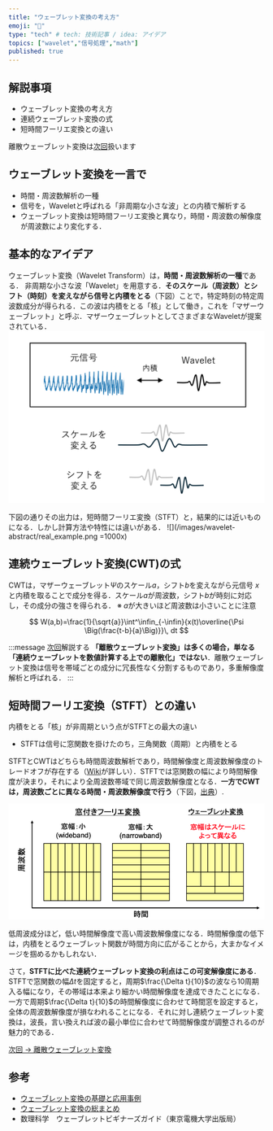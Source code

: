 ```yaml
---
title: "ウェーブレット変換の考え方"
emoji: "🌊"
type: "tech" # tech: 技術記事 / idea: アイデア
topics: ["wavelet","信号処理","math"]
published: true
---
```



## 解説事項
- ウェーブレット変換の考え方
- 連続ウェーブレット変換の式
- 短時間フーリエ変換との違い

離散ウェーブレット変換は[次回](https://zenn.dev/numa03/articles/wavelet-discrete)扱います


## ウェーブレット変換を一言で
- 時間・周波数解析の一種
- 信号を，Waveletと呼ばれる「非周期な小さな波」との内積で解析する
- ウェーブレット変換は短時間フーリエ変換と異なり，時間・周波数の解像度が周波数により変化する．

## 基本的なアイデア
ウェーブレット変換（Wavelet Transform）は，**時間・周波数解析の一種**である．
非周期な小さな波「Wavelet」を用意する．**そのスケール（周波数）とシフト（時刻）を変えながら信号と内積をとる**（下図）ことで，特定時刻の特定周波数成分が得られる．この波は内積をとる「核」として働き，これを「マザーウェーブレット」と呼ぶ．マザーウェーブレットとしてさまざまなWaveletが提案されている．
![](/images/wavelet-abstract/idea.png)

下図の通りその出力は，短時間フーリエ変換（STFT）と，結果的には近いものになる．しかし計算方法や特性には違いがある．
![](/images/wavelet-abstract/real_example.png =1000x)


## 連続ウェーブレット変換(CWT)の式

CWTは，マザーウェーブレット$\Psi$のスケール$a$，シフト$b$を変えながら元信号 $x$と内積を取ることで成分を得る．スケール$a$が周波数，シフト$b$が時刻に対応し，その成分の強さを得られる．
※ $a$が大きいほど周波数は小さいことに注意
    
$$
W(a,b)=\frac{1}{\sqrt{a}}\int^\infin_{-\infin}{x(t)\overline{\Psi \Big(\frac{t-b}{a}\Big)}}\, dt
$$

:::message
[次回](https://zenn.dev/numa03/articles/wavelet-discrete)解説する **「離散ウェーブレット変換」は多くの場合，単なる「連続ウェーブレットを数値計算する上での離散化」ではない**．離散ウェーブレット変換は信号を帯域ごとの成分に冗長性なく分割するものであり，多重解像度解析と呼ばれる．
:::

## 短時間フーリエ変換（STFT）との違い
内積をとる「核」が非周期という点がSTFTとの最大の違い
- STFTは信号に窓関数を掛けたのち，三角関数（周期）と内積をとる

STFTとCWTはどちらも時間周波数解析であり，時間解像度と周波数解像度のトレードオフが存在する（[Wiki](https://en.wikipedia.org/wiki/Wavelet_transform)が詳しい）．STFTでは窓関数の幅により時間解像度が決まり，それにより全周波数帯域で同じ周波数解像度となる．**一方でCWTは，周波数ごとに異なる時間・周波数解像度で行う**（下図，[出典](https://www.docswell.com/s/rtachi-lab/KLP3G5-2022-08-28-155727/9)）.
    
![](/images/wavelet-abstract/resolution.png)

低周波成分ほど，低い時間解像度で高い周波数解像度になる．時間解像度の低下は，内積をとるウェーブレット関数が時間方向に広がることから，大まかなイメージを掴めるかもしれない．

さて，**STFTに比べた連続ウェーブレット変換の利点はこの可変解像度にある**．STFTで窓関数の幅$\Delta t$を固定すると，周期$\frac{\Delta t}{10}$の波なら10周期入る幅になり，その帯域は本来より細かい時間解像度を達成できたことになる．一方で周期$\frac{\Delta t}{10}$の時間解像度に合わせて時間窓を設定すると，全体の周波数解像度が損なわれることになる．それに対し連続ウェーブレット変換は，波長，言い換えれば波の最小単位に合わせて時間解像度が調整されるのが魅力的である．

[次回 → 離散ウェーブレット変換](https://zenn.dev/numa03/articles/wavelet-discrete)

## 参考

- [ウェーブレット変換の基礎と応用事例](https://www.slideshare.net/slideshow/ss-42388444/42388444#12)
- [ウェーブレット変換の総まとめ](https://shop.cqpub.co.jp/hanbai/books/30/30961/30961_9syo.pdf)
- 数理科学　ウェーブレットビギナーズガイド（東京電機大学出版局）
